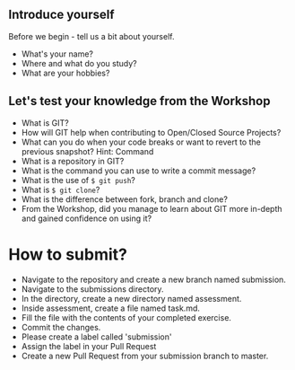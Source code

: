 ## Introduce yourself

Before we begin - tell us a bit about yourself.

- What's your name?
- Where and what do you study?
- What are your hobbies?

## Let's test your knowledge from the Workshop
- What is GIT?
- How will GIT help when contributing to Open/Closed Source Projects?
- What can you do when your code breaks or want to revert to the previous snapshot? Hint: Command
- What is a repository in GIT?
- What is the command you can use to write a commit message?
- What is the use of `$ git push`?
- What is `$ git clone`?
- What is the difference between fork, branch and clone?
- From the Workshop, did you manage to learn about GIT more in-depth and gained confidence on using it?

# How to submit?
- Navigate to the repository and create a new branch named submission.
- Navigate to the submissions directory.
- In the directory, create a new directory named assessment.
- Inside assessment, create a file named task.md.
- Fill the file with the contents of your completed exercise.
- Commit the changes.
- Please create a label called 'submission'
- Assign the label in your Pull Request
- Create a new Pull Request from your submission branch to master.